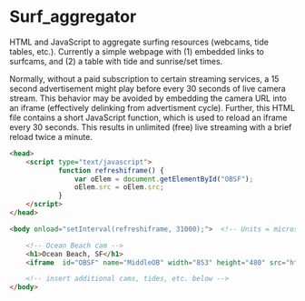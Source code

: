 # Surf_aggregator

HTML and JavaScript to aggregate surfing resources (webcams, tide tables, etc.). Currently a simple webpage with (1) embedded links to surfcams, and (2) a table with tide and sunrise/set times. 

Normally, without a paid subscription to certain streaming services, a 15 second advertisement might play before every 30 seconds of live camera stream. This behavior may be avoided by embedding the camera URL into an iframe (effectively delinking from advertisment cycle). Further, this HTML file contains a short JavaScript function, which is used to reload an iframe every 30 seconds. This results in unlimited (free) live streaming with a brief reload twice a minute. 

```html
<head>
	<script type="text/javascript">
			function refreshiframe() {
				var oElem = document.getElementById("OBSF");
				oElem.src = oElem.src;
			}
	</script>
</head>

<body onload="setInterval(refreshiframe, 31000);">  <!-- Units = microseconds -->

	<!-- Ocean Beach cam -->
	<h1>Ocean Beach, SF</h1>
	<iframe  id="OBSF" name="MiddleOB" width="853" height="480" src="http://e.cdn-surfline.com/syndication/embed/v1/player.html?id=4127" frameborder="0" scrolling="no" allowfullscreen></iframe><div style="margin: 10px 0px;"></div>

	<!-- insert additional cams, tides, etc. below -->
</body>
```
